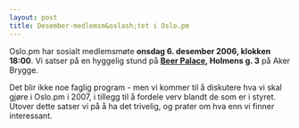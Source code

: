 ```yaml
---
layout: post
title: Desember-medlemsm&oslash;tet i Oslo.pm
---
```

<p>Oslo.pm har sosialt medlemsmøte <strong>onsdag 6. desember 2006,
klokken 18:00</strong>. Vi satser på en hyggelig stund på
<strong><a href="http://kart.gulesider.no/kart/map.c?id=c_Z001ZOCI" title="Link til karttjeneste">Beer Palace</a>, Holmens g. 3</strong> på Aker Brygge.</p>

<p>
Det blir ikke noe faglig program - men vi kommer til å diskutere hva vi
skal gjøre i Oslo.pm i 2007, i tillegg til å fordele verv blandt
de som er i styret. Utover dette satser vi på å ha det trivelig,
og prater om hva enn vi finner interessant.
</p>
